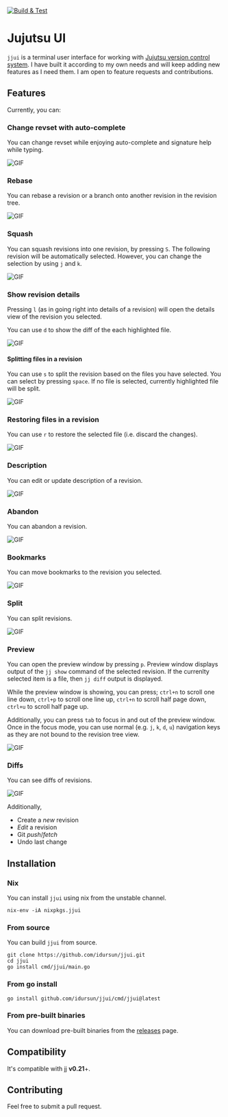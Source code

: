 [![Build & Test](https://github.com/idursun/jjui/actions/workflows/go.yml/badge.svg)](https://github.com/idursun/jjui/actions/workflows/go.yml)

# Jujutsu UI

`jjui` is a terminal user interface for working with [Jujutsu version control system](https://github.com/jj-vcs/jj). I have built it according to my own needs and will keep adding new features as I need them. I am open to feature requests and contributions.

## Features

Currently, you can:

### Change revset with auto-complete
You can change revset while enjoying auto-complete and signature help while typing.

![GIF](https://github.com/idursun/jjui/wiki/gifs/jjui_revset.gif)

### Rebase
You can rebase a revision or a branch onto another revision in the revision tree.

![GIF](https://github.com/idursun/jjui/wiki/gifs/jjui_rebase.gif)

### Squash
You can squash revisions into one revision, by pressing `S`. The following revision will be automatically selected. However, you can change the selection by using `j` and `k`.

![GIF](https://github.com/idursun/jjui/wiki/gifs/jjui_squash.gif)

### Show revision details

Pressing `l` (as in going right into details of a revision) will open the details view of the revision you selected.

You can use `d` to show the diff of the each highlighted file.

![GIF](https://github.com/idursun/jjui/wiki/gifs/jjui_details_diff.gif)

#### Splitting files in a revision
You can use `s` to split the revision based on the files you have selected. You can select by pressing `space`. If no file is selected, currently highlighted file will be split.

![GIF](https://github.com/idursun/jjui/wiki/gifs/jjui_details_split.gif)

### Restoring files in a revision
You can use `r` to restore the selected file (i.e. discard the changes).

![GIF](https://github.com/idursun/jjui/wiki/gifs/jjui_details_restore.gif)

### Description
You can edit or update description of a revision.

![GIF](https://github.com/idursun/jjui/wiki/gifs/jjui_description.gif)

### Abandon
You can abandon a revision.

![GIF](https://github.com/idursun/jjui/wiki/gifs/jjui_abandon.gif)

### Bookmarks
You can move bookmarks to the revision you selected.

![GIF](https://github.com/idursun/jjui/wiki/gifs/jjui_bookmarks.gif)

### Split
You can split revisions.

![GIF](https://github.com/idursun/jjui/wiki/gifs/jjui_split.gif)

### Preview
You can open the preview window by pressing `p`. Preview window displays output of the `jj show` command of the selected revision. If the currenlty selected item is a file, then `jj diff` output is displayed. 

While the preview window is showing, you can press; `ctrl+n` to scroll one line down, `ctrl+p` to scroll one line up, `ctrl+n` to scroll half page down, `ctrl+u` to scroll half page up. 

Additionally, you can press `tab` to focus in and out of the preview window. Once in the focus mode, you can use normal (e.g. `j`, `k`, `d`, `u`) navigation keys as they are not bound to the revision tree view. 

![GIF](https://github.com/idursun/jjui/wiki/gifs/jjui_preview.gif)

### Diffs
You can see diffs of revisions.

![GIF](https://github.com/idursun/jjui/wiki/gifs/jjui_diff.gif)

Additionally,

* Create a _new_ revision
* _Edit_ a revision
* Git _push_/_fetch_
* Undo last change

## Installation

### Nix

You can install `jjui` using nix from the unstable channel.

```shell
nix-env -iA nixpkgs.jjui
```

### From source

You can build `jjui` from source.

```
git clone https://github.com/idursun/jjui.git
cd jjui
go install cmd/jjui/main.go
```

### From go install
```
go install github.com/idursun/jjui/cmd/jjui@latest
```

### From pre-built binaries
You can download pre-built binaries from the [releases](https://github.com/idursun/jjui/releases) page.

## Compatibility

It's compatible with jj **v0.21**+.

## Contributing

Feel free to submit a pull request.
